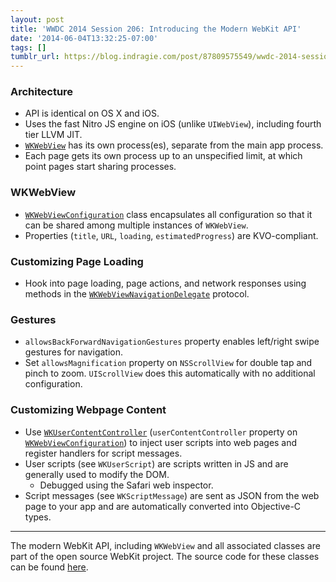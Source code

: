 ```yaml
---
layout: post
title: 'WWDC 2014 Session 206: Introducing the Modern WebKit API'
date: '2014-06-04T13:32:25-07:00'
tags: []
tumblr_url: https://blog.indragie.com/post/87809575549/wwdc-2014-session-206-introducing-the-modern
---
```

### Architecture

- API is identical on OS X and iOS.
- Uses the fast Nitro JS engine on iOS (unlike `UIWebView`), including fourth tier LLVM JIT.
- [`WKWebView`](https://developer.apple.com/library/prerelease/ios/documentation/WebKit/Reference/WKWebView_Ref/index.html#//apple_ref/occ/instp/WKWebView/navigationDelegate) has its own process(es), separate from the main app process.
- Each page gets its own process up to an unspecified limit, at which point pages start sharing processes.

### WKWebView

- [`WKWebViewConfiguration`](https://developer.apple.com/library/prerelease/ios/documentation/WebKit/Reference/WKWebViewConfiguration_Ref/index.html#//apple_ref/swift/cl/WKWebViewConfiguration) class encapsulates all configuration so that it can be shared among multiple instances of `WKWebView`.
- Properties (`title`, `URL`, `loading`, `estimatedProgress`) are KVO-compliant.

### Customizing Page Loading

- Hook into page loading, page actions, and network responses using methods in the [`WKWebViewNavigationDelegate`](https://developer.apple.com/library/prerelease/ios/documentation/WebKit/Reference/WKNavigationDelegate_Ref/index.html#//apple_ref/occ/intf/WKNavigationDelegate) protocol.

### Gestures

- `allowsBackForwardNavigationGestures` property enables left/right swipe gestures for navigation.
- Set `allowsMagnification` property on `NSScrollView` for double tap and pinch to zoom. `UIScrollView` does this automatically with no additional configuration.

### Customizing Webpage Content

- Use [`WKUserContentController`](https://developer.apple.com/library/prerelease/ios/documentation/WebKit/Reference/WKUserContentController_Ref/index.html#//apple_ref/doc/c_ref/WKUserContentController) (`userContentController` property on [`WKWebViewConfiguration`](https://developer.apple.com/library/prerelease/ios/documentation/WebKit/Reference/WKWebViewConfiguration_Ref/index.html#//apple_ref/swift/cl/WKWebViewConfiguration)) to inject user scripts into web pages and register handlers for script messages.
- User scripts (see `WKUserScript`) are scripts written in JS and are generally used to modify the DOM.
  - Debugged using the Safari web inspector.
- Script messages (see `WKScriptMessage`) are sent as JSON from the web page to your app and are automatically converted into Objective-C types.

* * *

The modern WebKit API, including `WKWebView` and all associated classes are part of the open source WebKit project. The source code for these classes can be found [here](https://github.com/WebKit/webkit/tree/master/Source/WebKit2/UIProcess/API/Cocoa).

